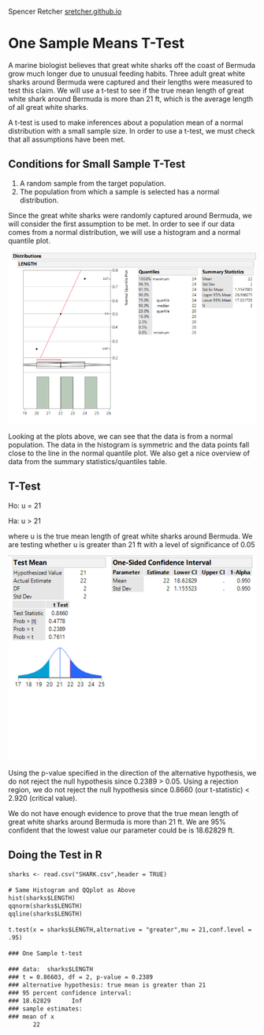 Spencer Retcher
[sretcher.github.io](https://github.com/sretcher/sretcher.github.io)

# One Sample Means T-Test

A marine biologist believes that great white sharks off the coast of Bermuda grow much longer due to unusual feeding habits. Three adult great white sharks around Bermuda were captured and their lengths were measured to test this claim. We will use a t-test to see if the true mean length of great white shark around Bermuda is more than 21 ft, which is the average length of all great white sharks.

A t-test is used to make inferences about a population mean of a normal distribution with a small sample size. In order to use a t-test, we must check that all assumptions have been met.

## Conditions for Small Sample T-Test

1. A random sample from the target population.
2. The population from which a sample is selected has a normal distribution.

Since the great white sharks were randomly captured around Bermuda, we will consider the first assumption to be met. In order to see if our data comes from a normal distribution, we will use a histogram and a normal quantile plot.

![histogram](sharks_distribution.png)

Looking at the plots above, we can see that the data is from a normal population. The data in the histogram is symmetric and the data points fall close to the line in the normal quantile plot. We also get a nice overview of data from the summary statistics/quantiles table.

## T-Test

Ho: u = 21

Ha: u > 21

where u is the true mean length of great white sharks around Bermuda. We are testing whether u is greater than 21 ft with a level of significance of 0.05

![t_test](t_test2.png)

Using the p-value specified in the direction of the alternative hypothesis, we do not reject the null hypothesis since 0.2389 > 0.05. Using a rejection region, we do not reject the null hypothesis since 0.8660 (our t-statistic) < 2.920 (critical value). 

We do not have enough evidence to prove that the true mean length of great white sharks around Bermuda is more than 21 ft. We are 95% confident that the lowest value our parameter could be is 18.62829 ft. 


## Doing the Test in R
```
sharks <- read.csv("SHARK.csv",header = TRUE)

# Same Histogram and QQplot as Above
hist(sharks$LENGTH)
qqnorm(sharks$LENGTH)
qqline(sharks$LENGTH)

t.test(x = sharks$LENGTH,alternative = "greater",mu = 21,conf.level = .95)

### One Sample t-test

### data:  sharks$LENGTH
### t = 0.86603, df = 2, p-value = 0.2389
### alternative hypothesis: true mean is greater than 21
### 95 percent confidence interval:
### 18.62829      Inf
### sample estimates:
### mean of x 
       22 
```








